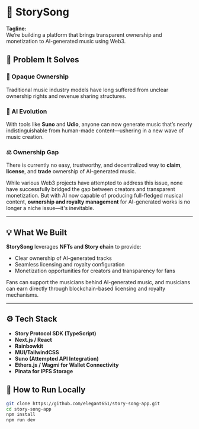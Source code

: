 # 🎵 StorySong

**Tagline:**  
We’re building a platform that brings transparent ownership and monetization to AI-generated music using Web3.

## 🧠 Problem It Solves

### 🎤 Opaque Ownership  
Traditional music industry models have long suffered from unclear ownership rights and revenue sharing structures.

### 🤖 AI Evolution  
With tools like **Suno** and **Udio**, anyone can now generate music that’s nearly indistinguishable from human-made content—ushering in a new wave of music creation.

### ⚖️ Ownership Gap  
There is currently no easy, trustworthy, and decentralized way to **claim**, **license**, and **trade** ownership of AI-generated music.

While various Web3 projects have attempted to address this issue, none have successfully bridged the gap between creators and transparent monetization. But with AI now capable of producing full-fledged musical content, **ownership and royalty management** for AI-generated works is no longer a niche issue—it's inevitable.

---

## 💡 What We Built

**StorySong** leverages **NFTs and Story chain** to provide:

- Clear ownership of AI-generated tracks  
- Seamless licensing and royalty configuration  
- Monetization opportunities for creators and transparency for fans  

Fans can support the musicians behind AI-generated music, and musicians can earn directly through blockchain-based licensing and royalty mechanisms.

---

## ⚙️ Tech Stack

- **Story Protocol SDK (TypeScript)**
- **Next.js / React**
- **Rainbowkit**
- **MUI/TailwindCSS**
- **Suno (Attempted API Integration)**
- **Ethers.js / Wagmi for Wallet Connectivity**
- **Pinata for IPFS Storage**

## 🚀 How to Run Locally

```bash
git clone https://github.com/elegant651/story-song-app.git
cd story-song-app
npm install
npm run dev
